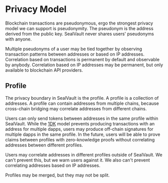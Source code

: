 # Privacy Model

Blockchain transactions are pseudonymous, ergo the strongest privacy model we
can support is pseudonymity.  The pseudonym is the address derived from the
public key. SealVault never shares users' pseudonyms with anyone.

Multiple pseudonyms of a user may be tied together by observing transaction
patterns between addresses or based on IP addresses.  Correlation based on
transactions is permanent by default and observable by anybody.  Correlation
based on IP addresses may be permanent, but only available to blockchain API
providers.

## Profile

The privacy boundary in SealVault is the profile.  A profile is a collection of
addresses.  A profile can contain addresses from multiple chains, because
cross-chain bridging may correlate addresses from different chains.

Users can only send tokens between addresses in the same profile within
SealVault.  While the [1DK](./one-dapp-per-key.md) model prevents producing
transactions with an address for multiple dapps, users may produce off-chain
signatures for multiple dapps in the same profile.  In the future, users will be
able to prove claims between profiles with zero-knowledge proofs without
correlating addresses between different profiles.

Users may correlate addresses in different profiles outside of
SealVault.  We can't prevent this, but we warn users against it. We also can't
prevent correlating addresses based on IP addresses.

Profiles may be merged, but they may not be split.




